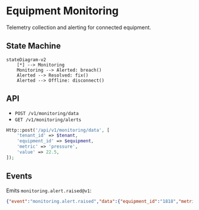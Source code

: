 # Equipment Monitoring

Telemetry collection and alerting for connected equipment.

## State Machine

```mermaid
stateDiagram-v2
    [*] --> Monitoring
    Monitoring --> Alerted: breach()
    Alerted --> Resolved: fix()
    Alerted --> Offline: disconnect()
```

## API

- `POST /v1/monitoring/data`
- `GET /v1/monitoring/alerts`

```php
Http::post('/api/v1/monitoring/data', [
    'tenant_id' => $tenant,
    'equipment_id' => $equipment,
    'metric' => 'pressure',
    'value' => 22.5,
]);
```

## Events

Emits `monitoring.alert.raised@v1`:

```json
{"event":"monitoring.alert.raised","data":{"equipment_id":"1818","metric":"pressure"}}
```
